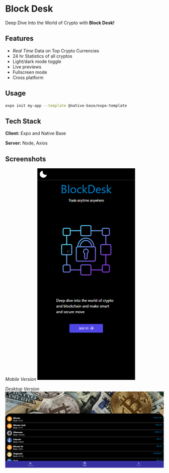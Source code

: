 # Block Desk

Deep Dive Into the World of Crypto with **Block Desk!**


## Features

- *Real Time* Data on Top Crypto Currencies
- 24 hr Statistics of all cryptos
- Light/dark mode toggle
- Live previews
- Fullscreen mode
- Cross platform


## Usage

```sh
expo init my-app --template @native-base/expo-template
```



## Tech Stack

**Client:** Expo and Native Base

**Server:** Node, Axios


## Screenshots

*Mobile Version*
![Screenshot](Home.png)

*Desktop Version*
![Screenshot](Dashboard.png)
